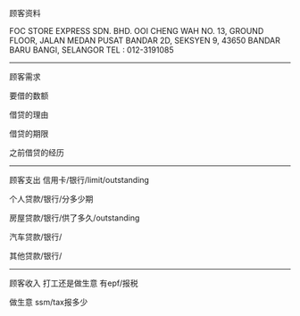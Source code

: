 顾客资料

FOC STORE EXPRESS SDN. BHD. 
OOI CHENG WAH NO. 13, GROUND FLOOR, JALAN MEDAN PUSAT BANDAR 2D, SEKSYEN 9, 43650 BANDAR BARU BANGI, SELANGOR TEL : 012-3191085

-----------------
顾客需求


要借的数额

借贷的理由

借贷的期限

之前借贷的经历


--------------
顾客支出
信用卡/银行/limit/outstanding


个人贷款/银行/分多少期

房屋贷款/银行/供了多久/outstanding

汽车贷款/银行/


其他贷款/银行/

-----------
顾客收入
打工还是做生意
有epf/报税

做生意 ssm/tax报多少

